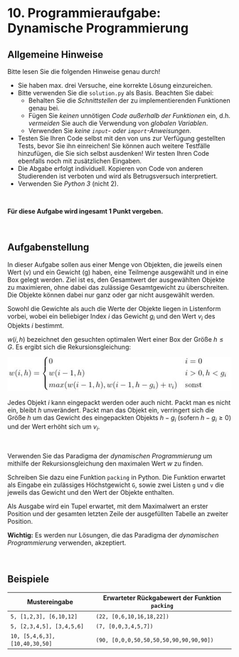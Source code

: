 # 10. Programmieraufgabe: Dynamische Programmierung

## Allgemeine Hinweise

Bitte lesen Sie die folgenden Hinweise genau durch!

* Sie haben max. drei Versuche, eine korrekte Lösung einzureichen.
* Bitte verwenden Sie die `solution.py` als Basis. Beachten Sie dabei:
    - Behalten Sie die *Schnittstellen* der zu implementierenden Funktionen genau bei.
    - Fügen Sie *keinen* unnötigen *Code außerhalb der Funktionen* ein, d.h. *vermeiden* Sie auch die Verwendung von *globalen Variablen*.
    - Verwenden Sie *keine `input`- oder `import`-Anweisungen*.
* Testen Sie Ihren Code selbst mit den von uns zur Verfügung gestellten Tests, bevor Sie ihn einreichen! Sie können auch weitere Testfälle hinzufügen, die Sie sich selbst ausdenken! Wir testen Ihren Code ebenfalls noch mit zusätzlichen Eingaben.
* Die Abgabe erfolgt individuell. Kopieren von Code von anderen Studierenden ist verboten und wird als Betrugsversuch interpretiert.
* Verwenden Sie *Python 3* (nicht 2).

&nbsp;

**Für diese Aufgabe wird ingesamt 1 Punkt vergeben.**

&nbsp;

## Aufgabenstellung

In dieser Aufgabe sollen aus einer Menge von Objekten, die jeweils einen Wert (v) und ein Gewicht (g) haben, eine Teilmenge ausgewählt und in eine Box gelegt werden. 
Ziel ist es, den Gesamtwert der ausgewählten Objekte zu maximieren, ohne dabei das zulässige Gesamtgewicht zu überschreiten. Die Objekte können dabei nur ganz oder gar nicht ausgewählt werden. 

Sowohl die Gewichte als auch die Werte der Objekte liegen in Listenform vorbei, wobei ein beliebiger Index $i$ das Gewicht $g_i$ und den Wert $v_i$ des Objekts $i$ bestimmt. 

$w(i,h)$ bezeichnet den gesuchten optimalen Wert einer Box der Größe $h \leq G$. Es ergibt sich die Rekursionsgleichung: 

![Rekursionsgleichung](img/Rekursionsgleichung.JPG "Rekursionsgleichung")

Jedes Objekt $i$ kann eingepackt werden oder auch nicht. Packt man es nicht ein, bleibt $h$ unverändert. Packt man das Objekt ein, verringert sich die Größe $h$ um das Gewicht des eingepackten Objekts $h-g_i$ (sofern $h-g_i \geq 0$) und der Wert erhöht sich um $v_i$. 

&nbsp;

Verwenden Sie das Paradigma der *dynamischen Programmierung* um mithilfe der Rekursionsgleichung den maximalen Wert $w$ zu finden. 

Schreiben Sie dazu eine Funktion `packing` in Python. Die Funktion erwartet als Eingabe ein zulässiges Höchstgewicht `G`, sowie zwei Listen `g` und `v` die jeweils das Gewicht und den Wert der Objekte enthalten. 

Als Ausgabe wird ein Tupel erwartet, mit dem Maximalwert an erster Position und der gesamten letzten Zeile der ausgefüllten Tabelle an zweiter Position. 

**Wichtig:** Es werden nur Lösungen, die das Paradigma der *dynamischen Programmierung* verwenden, akzeptiert. 

&nbsp;

## Beispiele

| Mustereingabe | Erwarteter Rückgabewert der Funktion `packing` |
| --- | --- |
| `5, [1,2,3], [6,10,12]` | `(22, [0,6,10,16,18,22])` |
| `5, [2,3,4,5], [3,4,5,6]` | `(7, [0,0,3,4,5,7])` |
| `10, [5,4,6,3], [10,40,30,50]` | `(90, [0,0,0,50,50,50,50,90,90,90,90])` |